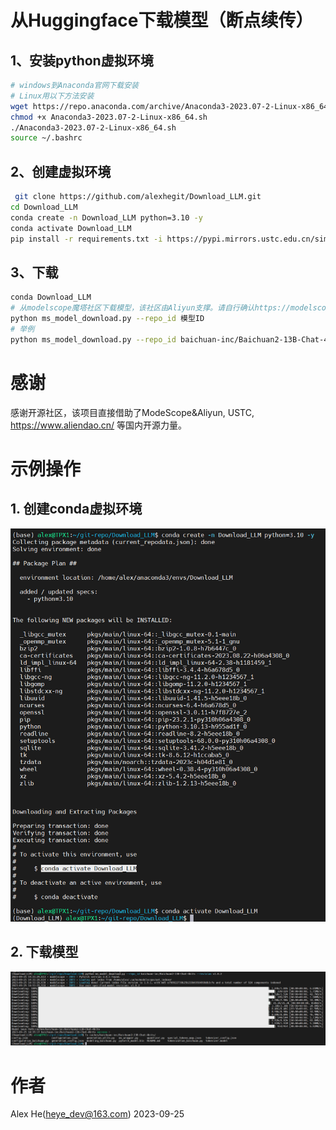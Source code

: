 # 从Huggingface下载模型（断点续传）

## 1、安装python虚拟环境

```bash
# windows到Anaconda官网下载安装
# Linux用以下方法安装
wget https://repo.anaconda.com/archive/Anaconda3-2023.07-2-Linux-x86_64.sh
chmod +x Anaconda3-2023.07-2-Linux-x86_64.sh
./Anaconda3-2023.07-2-Linux-x86_64.sh
source ~/.bashrc
```

## 2、创建虚拟环境

```bash
 git clone https://github.com/alexhegit/Download_LLM.git
cd Download_LLM
conda create -n Download_LLM python=3.10 -y
conda activate Download_LLM
pip install -r requirements.txt -i https://pypi.mirrors.ustc.edu.cn/simple --trusted-host=pypi.mirrors.ustc.edu.cn
```

## 3、下载

```bash
conda Download_LLM
# 从modelscope魔塔社区下载模型，该社区由Aliyun支撑。请自行确认https://modelscope.cn/models中以支持的模型及模型ID
python ms_model_download.py --repo_id 模型ID
# 举例
python ms_model_download.py --repo_id baichuan-inc/Baichuan2-13B-Chat-4bits --revision v1.0.2
```

# 感谢
感谢开源社区，该项目直接借助了ModeScope&Aliyun, USTC, https://www.aliendao.cn/ 等国内开源力量。


# 示例操作

## 1. 创建conda虚拟环境
![Alt text](image.png)

## 2. 下载模型
![Alt text](image-1.png)


# 作者
Alex He(heye_dev@163.com)
2023-09-25

